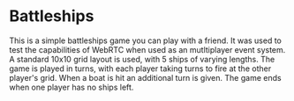 # Battleships

This is a simple battleships game you can play with a friend. It was used to test the capabilities of WebRTC when used as an mutltiplayer event system. A standard 10x10 grid layout is used, with 5 ships of varying lengths. The game is played in turns, with each player taking turns to fire at the other player's grid. When a boat is hit an additional turn is given. The game ends when one player has no ships left.
